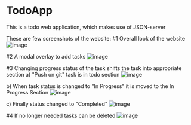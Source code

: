 # TodoApp
This is a todo web application, which makes use of JSON-server

These are few screenshots of the website:
#1 Overall look of the website
![image](https://github.com/Rhemaria01/TodoApp/assets/88653368/a93aa80b-0ce8-4b5d-bb0a-ae23e25ac32a)

#2 A modal overlay to add tasks
![image](https://github.com/Rhemaria01/TodoApp/assets/88653368/97a5fdce-c237-4b0f-a262-4d9828e0e084)

#3 Changing progress status of the task shifts the task into appropriate section
a) "Push on git" task is in todo section
![image](https://github.com/Rhemaria01/TodoApp/assets/88653368/e216a740-cd6d-4d93-9855-532222ff5224)

b) When task status is changed to "In Progress" it is moved to the In Progress Section
![image](https://github.com/Rhemaria01/TodoApp/assets/88653368/18da0bf4-1167-4712-83ff-c6df25775874)

c) Finally status changed to "Completed"
![image](https://github.com/Rhemaria01/TodoApp/assets/88653368/0e473369-7157-47f7-b73a-b0b1c5670ec7)

#4 If no longer needed tasks can be deleted
![image](https://github.com/Rhemaria01/TodoApp/assets/88653368/7df5a916-e70e-4fd3-9c93-2f8e7fd8430b)


